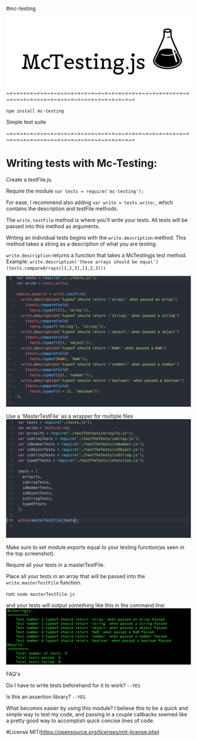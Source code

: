 #mc-testing

![Alt text](./assets/mctestingjs.png 'Mc-Testing logo')
~=~=~=~=~=~=~=~=~=~=~=~=~=~=~=~=~=~=~=~=~=~=~=~=~=~=~=~=~=~=~=~=~=~=~=~=~=~=~=~=~=~=~=~=~=~=

`npm install mc-testing`

Simple test suite

~=~=~=~=~=~=~=~=~=~=~=~=~=~=~=~=~=~=~=~=~=~=~=~=~=~=~=~=~=~=~=~=~=~=~=~=~=~=~=~=~=~=~=~=~=~=



Writing tests with Mc-Testing:
=========================

Create a testFile.js.

Require the module `var tests = require('mc-testing');`

For ease, I recommend also adding `var write = tests.write;`, which contains the description and testFile methods.

The `write.testFile` method is where you'll write your tests. All tests will be passed into this method as arguments.

Writing an individual tests begins with the `write.description` method. This method takes a string as a description of what you are testing.

`write.description` returns a function that takes a McTestingjs test method.
Example: `write.description('these arrays should be equal')(tests.compareArrays([1,2,3],[1,2,3]))`

![Alt text](./assets/samplefile.png 'samplefile screenshot')



Use a 'MasterTestFile' as a wrapper for multiple files
![Alt text](./assets/masterfile.png 'samplefile screenshot')

Make sure to set module.exports equal to your testing function(as seen in the top screenshot).

Require all your tests in a masterTestFile.

Place all your tests in an array that will be passed into the `write.masterTestFile` function.

run:
`node masterTestFile.js`

and your tests will output something like this in the command line:
![Alt text](./assets/sampleoutput.png 'testResultsjs screenshot')







FAQ's

Do I have to write tests beforehand for it to work?
`--YES`

Is this an assertion library?
`--YES`

What becomes easier by using this module?
I believe this to be a quick and simple way to test my code, and passing in a couple callbacks seemed like a pretty good way to accomplish quick concise lines of code.

#License
MIT(https://opensource.org/licenses/mit-license.php)
